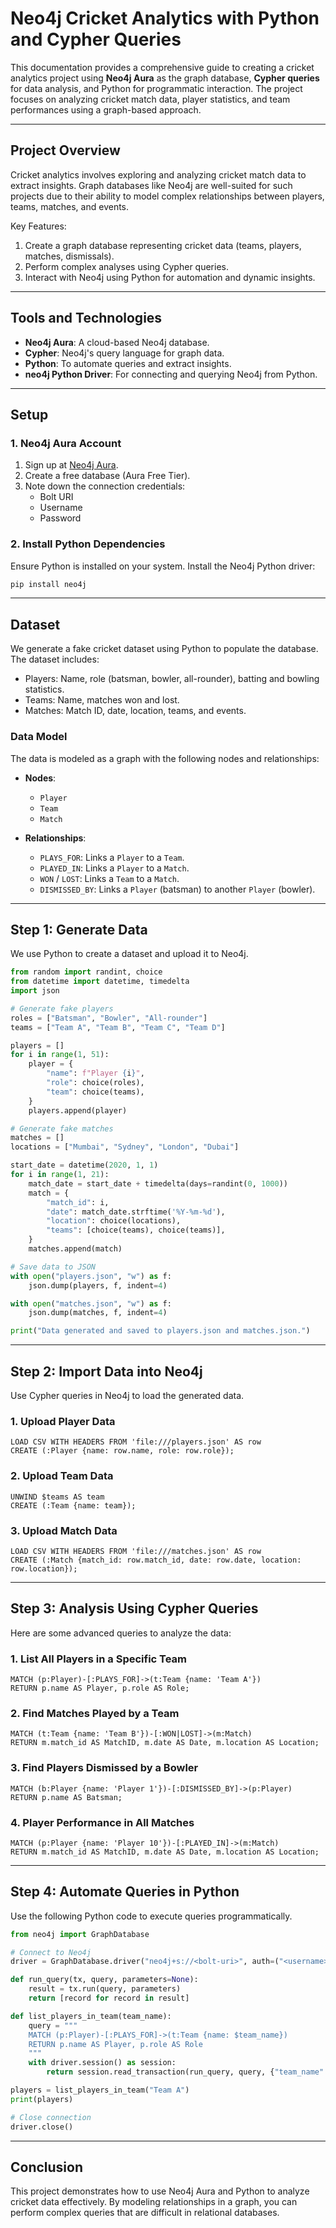 # Neo4j Cricket Analytics with Python and Cypher Queries

This documentation provides a comprehensive guide to creating a cricket analytics project using **Neo4j Aura** as the graph database, **Cypher queries** for data analysis, and Python for programmatic interaction. The project focuses on analyzing cricket match data, player statistics, and team performances using a graph-based approach.

---

## **Project Overview**

Cricket analytics involves exploring and analyzing cricket match data to extract insights. Graph databases like Neo4j are well-suited for such projects due to their ability to model complex relationships between players, teams, matches, and events.

Key Features:
1. Create a graph database representing cricket data (teams, players, matches, dismissals).
2. Perform complex analyses using Cypher queries.
3. Interact with Neo4j using Python for automation and dynamic insights.

---

## **Tools and Technologies**

- **Neo4j Aura**: A cloud-based Neo4j database.
- **Cypher**: Neo4j's query language for graph data.
- **Python**: To automate queries and extract insights.
- **neo4j Python Driver**: For connecting and querying Neo4j from Python.

---

## **Setup**

### **1. Neo4j Aura Account**

1. Sign up at [Neo4j Aura](https://neo4j.com/cloud/aura/).
2. Create a free database (Aura Free Tier).
3. Note down the connection credentials:
   - Bolt URI
   - Username
   - Password

### **2. Install Python Dependencies**

Ensure Python is installed on your system. Install the Neo4j Python driver:

```bash
pip install neo4j
```

---

## **Dataset**

We generate a fake cricket dataset using Python to populate the database. The dataset includes:

- Players: Name, role (batsman, bowler, all-rounder), batting and bowling statistics.
- Teams: Name, matches won and lost.
- Matches: Match ID, date, location, teams, and events.

### **Data Model**

The data is modeled as a graph with the following nodes and relationships:

- **Nodes**:
  - `Player`
  - `Team`
  - `Match`

- **Relationships**:
  - `PLAYS_FOR`: Links a `Player` to a `Team`.
  - `PLAYED_IN`: Links a `Player` to a `Match`.
  - `WON` / `LOST`: Links a `Team` to a `Match`.
  - `DISMISSED_BY`: Links a `Player` (batsman) to another `Player` (bowler).

---

## **Step 1: Generate Data**

We use Python to create a dataset and upload it to Neo4j.

```python
from random import randint, choice
from datetime import datetime, timedelta
import json

# Generate fake players
roles = ["Batsman", "Bowler", "All-rounder"]
teams = ["Team A", "Team B", "Team C", "Team D"]

players = []
for i in range(1, 51):
    player = {
        "name": f"Player {i}",
        "role": choice(roles),
        "team": choice(teams),
    }
    players.append(player)

# Generate fake matches
matches = []
locations = ["Mumbai", "Sydney", "London", "Dubai"]

start_date = datetime(2020, 1, 1)
for i in range(1, 21):
    match_date = start_date + timedelta(days=randint(0, 1000))
    match = {
        "match_id": i,
        "date": match_date.strftime('%Y-%m-%d'),
        "location": choice(locations),
        "teams": [choice(teams), choice(teams)],
    }
    matches.append(match)

# Save data to JSON
with open("players.json", "w") as f:
    json.dump(players, f, indent=4)

with open("matches.json", "w") as f:
    json.dump(matches, f, indent=4)

print("Data generated and saved to players.json and matches.json.")
```

---

## **Step 2: Import Data into Neo4j**

Use Cypher queries in Neo4j to load the generated data.

### **1. Upload Player Data**

```cypher
LOAD CSV WITH HEADERS FROM 'file:///players.json' AS row
CREATE (:Player {name: row.name, role: row.role});
```

### **2. Upload Team Data**

```cypher
UNWIND $teams AS team
CREATE (:Team {name: team});
```

### **3. Upload Match Data**

```cypher
LOAD CSV WITH HEADERS FROM 'file:///matches.json' AS row
CREATE (:Match {match_id: row.match_id, date: row.date, location: row.location});
```

---

## **Step 3: Analysis Using Cypher Queries**

Here are some advanced queries to analyze the data:

### **1. List All Players in a Specific Team**
```cypher
MATCH (p:Player)-[:PLAYS_FOR]->(t:Team {name: 'Team A'})
RETURN p.name AS Player, p.role AS Role;
```

### **2. Find Matches Played by a Team**
```cypher
MATCH (t:Team {name: 'Team B'})-[:WON|LOST]->(m:Match)
RETURN m.match_id AS MatchID, m.date AS Date, m.location AS Location;
```

### **3. Find Players Dismissed by a Bowler**
```cypher
MATCH (b:Player {name: 'Player 1'})-[:DISMISSED_BY]->(p:Player)
RETURN p.name AS Batsman;
```

### **4. Player Performance in All Matches**
```cypher
MATCH (p:Player {name: 'Player 10'})-[:PLAYED_IN]->(m:Match)
RETURN m.match_id AS MatchID, m.date AS Date, m.location AS Location;
```

---

## **Step 4: Automate Queries in Python**

Use the following Python code to execute queries programmatically.

```python
from neo4j import GraphDatabase

# Connect to Neo4j
driver = GraphDatabase.driver("neo4j+s://<bolt-uri>", auth=("<username>", "<password>"))

def run_query(tx, query, parameters=None):
    result = tx.run(query, parameters)
    return [record for record in result]

def list_players_in_team(team_name):
    query = """
    MATCH (p:Player)-[:PLAYS_FOR]->(t:Team {name: $team_name})
    RETURN p.name AS Player, p.role AS Role
    """
    with driver.session() as session:
        return session.read_transaction(run_query, query, {"team_name": team_name})

players = list_players_in_team("Team A")
print(players)

# Close connection
driver.close()
```

---

## **Conclusion**

This project demonstrates how to use Neo4j Aura and Python to analyze cricket data effectively. By modeling relationships in a graph, you can perform complex queries that are difficult in relational databases. 
